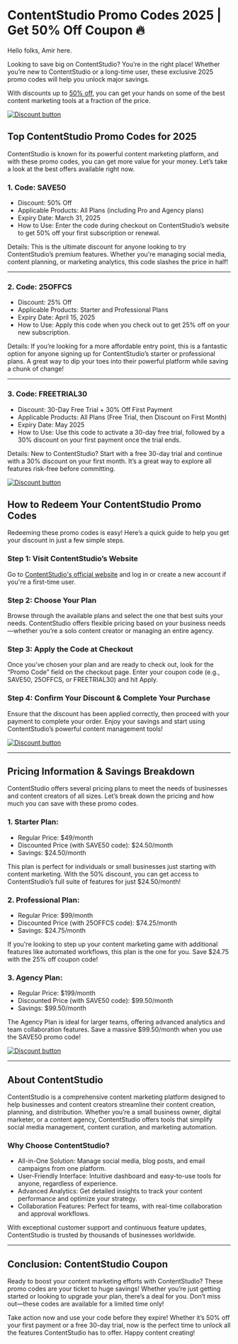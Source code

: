# ContentStudio Promo Codes 2025 | Get 50% Off Coupon 🔥

Hello folks, Amir here.

Looking to save big on ContentStudio? You’re in the right place! Whether you’re new to ContentStudio or a long-time user, these exclusive 2025 promo codes will help you unlock major savings.

With discounts up to [50% off](https://contentstudio.io/pricing?fpr=5ggrh), you can get your hands on some of the best content marketing tools at a fraction of the price.

[![Discount button](https://github.com/user-attachments/assets/8ee290c6-c9ce-4a5c-868c-0eae6f6a72f5)](https://contentstudio.io/pricing?fpr=5ggrh)

## Top ContentStudio Promo Codes for 2025

ContentStudio is known for its powerful content marketing platform, and with these promo codes, you can get more value for your money. Let’s take a look at the best offers available right now.

### 1. Code: SAVE50

* Discount: 50% Off
* Applicable Products: All Plans (including Pro and Agency plans)
* Expiry Date: March 31, 2025
* How to Use: Enter the code during checkout on ContentStudio’s website to get 50% off your first subscription or renewal.

Details: This is the ultimate discount for anyone looking to try ContentStudio’s premium features. Whether you're managing social media, content planning, or marketing analytics, this code slashes the price in half!

---

### 2. Code: 25OFFCS

* Discount: 25% Off
* Applicable Products: Starter and Professional Plans
* Expiry Date: April 15, 2025
* How to Use: Apply this code when you check out to get 25% off on your new subscription.

Details: If you’re looking for a more affordable entry point, this is a fantastic option for anyone signing up for ContentStudio’s starter or professional plans. A great way to dip your toes into their powerful platform while saving a chunk of change!

---

### 3. Code: FREETRIAL30

* Discount: 30-Day Free Trial + 30% Off First Payment
* Applicable Products: All Plans (Free Trial, then Discount on First Month)
* Expiry Date: May 2025
* How to Use: Use this code to activate a 30-day free trial, followed by a 30% discount on your first payment once the trial ends.

Details: New to ContentStudio? Start with a free 30-day trial and continue with a 30% discount on your first month. It’s a great way to explore all features risk-free before committing.

[![Discount button](https://github.com/user-attachments/assets/8ee290c6-c9ce-4a5c-868c-0eae6f6a72f5)](https://contentstudio.io/pricing?fpr=5ggrh)

## How to Redeem Your ContentStudio Promo Codes

Redeeming these promo codes is easy! Here’s a quick guide to help you get your discount in just a few simple steps.

### Step 1: Visit ContentStudio’s Website

Go to [ContentStudio's official website](https://contentstudio.io/pricing?fpr=5ggrh) and log in or create a new account if you're a first-time user.

### Step 2: Choose Your Plan

Browse through the available plans and select the one that best suits your needs. ContentStudio offers flexible pricing based on your business needs—whether you’re a solo content creator or managing an entire agency.

### Step 3: Apply the Code at Checkout

Once you’ve chosen your plan and are ready to check out, look for the “Promo Code” field on the checkout page. Enter your coupon code (e.g., SAVE50, 25OFFCS, or FREETRIAL30) and hit Apply.

### Step 4: Confirm Your Discount & Complete Your Purchase

Ensure that the discount has been applied correctly, then proceed with your payment to complete your order. Enjoy your savings and start using ContentStudio’s powerful content management tools!

[![Discount button](https://github.com/user-attachments/assets/8ee290c6-c9ce-4a5c-868c-0eae6f6a72f5)](https://contentstudio.io/pricing?fpr=5ggrh)

---

## Pricing Information & Savings Breakdown

ContentStudio offers several pricing plans to meet the needs of businesses and content creators of all sizes. Let’s break down the pricing and how much you can save with these promo codes.

### 1. Starter Plan:

* Regular Price: $49/month
* Discounted Price (with SAVE50 code): $24.50/month
* Savings: $24.50/month

This plan is perfect for individuals or small businesses just starting with content marketing. With the 50% discount, you can get access to ContentStudio’s full suite of features for just $24.50/month!

### 2. Professional Plan:

* Regular Price: $99/month
* Discounted Price (with 25OFFCS code): $74.25/month
* Savings: $24.75/month

If you're looking to step up your content marketing game with additional features like automated workflows, this plan is the one for you. Save $24.75 with the 25% off coupon code!

### 3. Agency Plan:

* Regular Price: $199/month
* Discounted Price (with SAVE50 code): $99.50/month
* Savings: $99.50/month

The Agency Plan is ideal for larger teams, offering advanced analytics and team collaboration features. Save a massive $99.50/month when you use the SAVE50 promo code!

[![Discount button](https://github.com/user-attachments/assets/8ee290c6-c9ce-4a5c-868c-0eae6f6a72f5)](https://contentstudio.io/pricing?fpr=5ggrh)

---

## About ContentStudio

ContentStudio is a comprehensive content marketing platform designed to help businesses and content creators streamline their content creation, planning, and distribution. Whether you’re a small business owner, digital marketer, or a content agency, ContentStudio offers tools that simplify social media management, content curation, and marketing automation.

### Why Choose ContentStudio?

* All-in-One Solution: Manage social media, blog posts, and email campaigns from one platform.
* User-Friendly Interface: Intuitive dashboard and easy-to-use tools for anyone, regardless of experience.
* Advanced Analytics: Get detailed insights to track your content performance and optimize your strategy.
* Collaboration Features: Perfect for teams, with real-time collaboration and approval workflows.

With exceptional customer support and continuous feature updates, ContentStudio is trusted by thousands of businesses worldwide.

---

## Conclusion: ContentStudio Coupon

Ready to boost your content marketing efforts with ContentStudio? These promo codes are your ticket to huge savings! Whether you’re just getting started or looking to upgrade your plan, there’s a deal for you. Don’t miss out—these codes are available for a limited time only!

Take action now and use your code before they expire! Whether it’s 50% off your first payment or a free 30-day trial, now is the perfect time to unlock all the features ContentStudio has to offer. Happy content creating!
